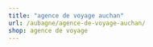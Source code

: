 ```yaml
---
title: "agence de voyage auchan"
url: /aubagne/agence-de-voyage-auchan/
shop: agence de voyage
---
```

